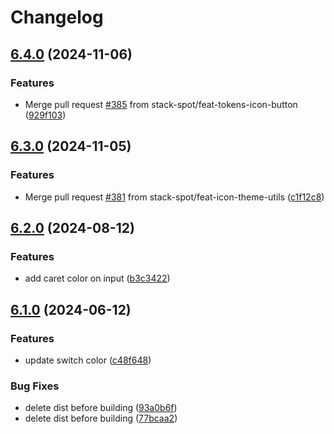 # Changelog

## [6.4.0](https://github.com/stack-spot/citric/compare/core@v6.3.0...core@v6.4.0) (2024-11-06)


### Features

* Merge pull request [#385](https://github.com/stack-spot/citric/issues/385) from stack-spot/feat-tokens-icon-button ([929f103](https://github.com/stack-spot/citric/commit/929f1032f093ca11dd72cbb0a04d3f78af522090))

## [6.3.0](https://github.com/stack-spot/citric/compare/core@v6.2.0...core@v6.3.0) (2024-11-05)


### Features

* Merge pull request [#381](https://github.com/stack-spot/citric/issues/381) from stack-spot/feat-icon-theme-utils ([c1f12c8](https://github.com/stack-spot/citric/commit/c1f12c8a91962e5c7787b770d89393195f9f793e))

## [6.2.0](https://github.com/stack-spot/citric/compare/core@v6.1.0...core@v6.2.0) (2024-08-12)


### Features

* add caret color on input ([b3c3422](https://github.com/stack-spot/citric/commit/b3c34224c102d4a46dbe724be857a372dfbec026))

## [6.1.0](https://github.com/stack-spot/citric/compare/core-v6.0.1...core@v6.1.0) (2024-06-12)


### Features

* update switch color ([c48f648](https://github.com/stack-spot/citric/commit/c48f648944b96a3452ccc4241e5c27d8d99a3c8b))


### Bug Fixes

* delete dist before building ([93a0b6f](https://github.com/stack-spot/citric/commit/93a0b6ff979b3d9c06e2b2a3f6b2c7c72a02d391))
* delete dist before building ([77bcaa2](https://github.com/stack-spot/citric/commit/77bcaa232b3a84181619c5fcf19e40a6ec7a0106))
